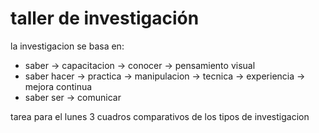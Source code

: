 # taller de investigación

la investigacion se basa en:
- saber -> capacitacion -> conocer -> pensamiento visual
- saber hacer -> practica  -> manipulacion -> tecnica -> experiencia -> mejora continua
- saber ser -> comunicar 

tarea para el lunes 3 cuadros comparativos de los tipos de investigacion
